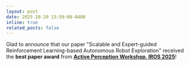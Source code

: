 ```yaml
---
layout: post
date: 2025-10-20 15:59:00-0400
inline: true
related_posts: false
---
```

Glad to announce that our paper "Scalable and Expert-guided Reinforcement Learning-based Autonomous Robot Exploration" received the **best paper award** from [**Active Perception Workshop, IROS 2025**](https://activep-ws.github.io/index.html)!
